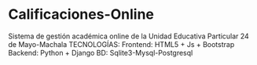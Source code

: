 # Calificaciones-Online
Sistema de gestión académica online de la Unidad Educativa Particular 24 de Mayo-Machala
TECNOLOGÍAS: Frontend: HTML5 + Js + Bootstrap Backend: Python + Django BD: Sqlite3-Mysql-Postgresql
